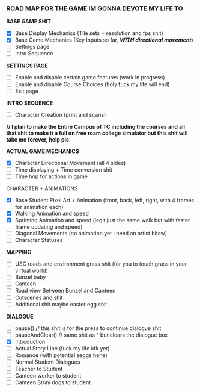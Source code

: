 ### ROAD MAP FOR THE GAME IM GONNA DEVOTE MY LIFE TO 
**BASE GAME SHIT**
- [X] Base Display Mechanics (Tile sets + resolution and fps shit)
- [X] Base Game Mechanics (Key Inputs so far, **_WITH directional movement_**)
- [ ] Settings page
- [ ] Intro Sequence

**SETTINGS PAGE**
- [ ] Enable and disable certain game features (work in progress)
- [ ] Enable and disable Course Choices (holy fuck my life will end)
- [ ] Exit page

**INTRO SEQUENCE**
- [ ] Character Creation (print and scans)

**// I plan to make the Entire Campus of TC including the courses and all that shit to make it a full on free roam college simulator but this shit will take me forever, help pls**

**ACTUAL GAME MECHANICS**
- [X] Character Directional Movement (all 4 sides)
- [ ] Time displaying + Time conversion shit
- [ ] Time hop for actions in game

CHARACTER + ANIMATIONS
- [X] Base Student Pixel Art + Animation (front, back, left, right, with 4 frames for animation each)
- [X] Walking Animation and speed
- [X] Sprinting Animation and speed (legit just the same walk but with faster frame updating and speed)
- [ ] Diagonal Movements (no animation yet I need an artist bitaw)
- [ ] Character Statuses

**MAPPING**
- [ ] USC roads and environment grass shit (for you to touch grass in your virtual world)
- [ ] Bunzel baby
- [ ] Canteen
- [ ] Road view Between Bunzel and Canteen
- [ ] Cutscenes and shit
- [ ] Additional shit maybe easter egg shit

**DIALOGUE**
- [ ] pause() // this shit is for the press to continue dialogue shit
- [ ] pauseAndClear() // same shit as ^ but clears the dialogue box
- [X] Introduction
- [ ] Actual Story Line (fuck my life idk yet)
- [ ] Romance (with potential seggs hehe)
- [ ] Normal Student Dialogues
- [ ] Teacher to Student
- [ ] Canteen worker to student
- [ ] Canteen Stray dogs to student
